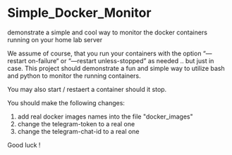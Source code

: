 # Simple_Docker_Monitor
demonstrate a simple and cool way to monitor the docker containers running on your home lab server


We assume of course, that you run your containers with the option “—restart on-failure“ or “—restart unless-stopped” as needed .. but just in case.
This project should demonstrate a fun and simple way to utilize bash and python to monitor the running containers.

You may also start / restaert a container should it stop.


You should make the following changes:
1. add real docker images names into the file "docker_images"
2. change the telegram-token to a real one
3. change the telegram-chat-id to a real one


Good luck !
